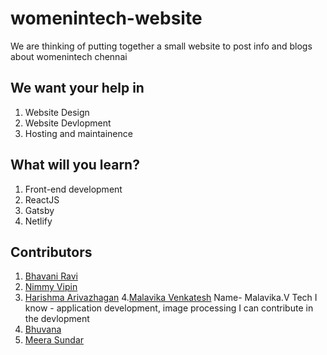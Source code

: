 # womenintech-website

We are thinking of putting together a small website to post info and blogs about womenintech chennai

## We want your help in

1. Website Design
2. Website Devlopment
3. Hosting and maintainence

## What will you learn?

1. Front-end development
2. ReactJS
3. Gatsby
4. Netlify

## Contributors

1. [Bhavani Ravi](https://github.com/bhavaniravi)
2. [Nimmy Vipin](https://github.com/NimmyVipin)
3. [Harishma Arivazhagan](https://github.com/AHarishma/)
4.[Malavika Venkatesh](https://github.com/MalavikaVenkatesh)
Name- Malavika.V
Tech I know - application development, image processing
I can contribute in the devlopment
5. [Bhuvana](https://github.com/bhuvana-guna)
6. [Meera Sundar](https://github.com/meerasndr) 

